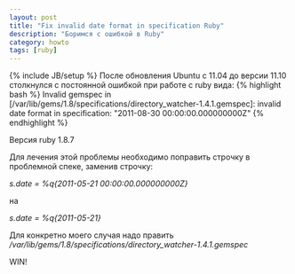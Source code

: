 ```yaml
---
layout: post
title: "Fix invalid date format in specification Ruby"
description: "Боримся с ошибкой в Ruby"
category: howto
tags: [ruby]
---
```

{% include JB/setup %}
После обновления Ubuntu с 11.04 до версии 11.10 столкнулся с постоянной ошибкой при работе с ruby вида:
{% highlight bash %}
Invalid gemspec in [/var/lib/gems/1.8/specifications/directory_watcher-1.4.1.gemspec]: invalid date format in specification: "2011-08-30 00:00:00.000000000Z"
{% endhighlight %}

Версия ruby 1.8.7

Для лечения этой проблемы необходимо поправить строчку в проблемной спеке, заменив строчку:

*s.date = %q{2011-05-21 00:00:00.000000000Z}*

на

*s.date = %q{2011-05-21}*

Для конкретно моего случая надо править */var/lib/gems/1.8/specifications/directory_watcher-1.4.1.gemspec*


WIN!
